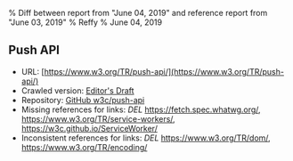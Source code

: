 % Diff between report from "June 04, 2019" and reference report from "June 03, 2019"
% Reffy
% June 04, 2019

## Push API

- URL: [https://www.w3.org/TR/push-api/](https://www.w3.org/TR/push-api/)
- Crawled version: [Editor's Draft](https://w3c.github.io/push-api/)
- Repository: [GitHub w3c/push-api](https://github.com/w3c/push-api)
- Missing references for links: *DEL* https://fetch.spec.whatwg.org/, https://www.w3.org/TR/service-workers/, https://w3c.github.io/ServiceWorker/
- Inconsistent references for links: *DEL* https://www.w3.org/TR/dom/, https://www.w3.org/TR/encoding/


